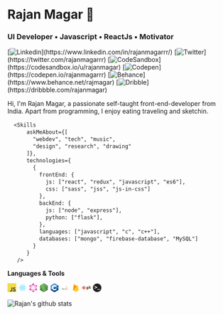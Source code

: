# Rajan Magar 👋
### UI Developer • Javascript • ReactJs • Motivator

[![Linkedin](https://img.shields.io/badge/-LinkedIn-222222?logo=Linkedin&link=(https://www.linkedin.com/in/rajanmagarrr/))](https://www.linkedin.com/in/rajanmagarrr/)
[![Twitter](https://img.shields.io/badge/-Twitter-222222?logo=Twitter&link=(https://twitter.com/rajanmagarrr))](https://twitter.com/rajanmagarrr)
[![CodeSandbox](https://img.shields.io/badge/-CodeSandbox-222222?logo=CodeSandbox&link=(https://codesandbox.io/u/rajanmagar))](https://codesandbox.io/u/rajanmagar)
[![Codepen](https://img.shields.io/badge/-Codepen-222222?logo=Codepen&link=(https://codepen.io/rajanmagarrr))](https://codepen.io/rajanmagarrr)
[![Behance](https://img.shields.io/badge/-Behance-222222?logo=Behance&link=(https://www.behance.net/rajmagar))](https://www.behance.net/rajmagar)
[![Dribble](https://img.shields.io/badge/-Dribbble-222222?logo=Dribbble&link=(https://dribbble.com/rajanmagar))](https://dribbble.com/rajanmagar)

Hi, I'm Rajan Magar, a passionate self-taught front-end-developer from India. Apart from programming, I enjoy eating traveling and sketchin.

```
  <Skills
      askMeAbout={[
        "webdev", "tech", "music",
        "design", "research", "drawing"
      ]},
      technologies={
        {
          frontEnd: {
            js: ["react", "redux", "javascript", "es6"],
            css: ["sass", "jss", "js-in-css"]
          },
          backEnd: {
            js: ["node", "express"],
            python: ["flask"],
          },
          languages: ["javascript", "c", "c++"],
          databases: ["mongo", "firebase-database", "MySQL"]
        }
      }
   />
```
**Languages & Tools**

<code><img height="20" src="https://raw.githubusercontent.com/github/explore/80688e429a7d4ef2fca1e82350fe8e3517d3494d/topics/javascript/javascript.png"></code>
<code><img height="20" src="https://raw.githubusercontent.com/github/explore/80688e429a7d4ef2fca1e82350fe8e3517d3494d/topics/react/react.png"></code>
<code><img height="20" src="https://raw.githubusercontent.com/github/explore/5c058a388828bb5fde0bcafd4bc867b5bb3f26f3/topics/graphql/graphql.png"></code>
<code><img height="20" src="https://raw.githubusercontent.com/github/explore/80688e429a7d4ef2fca1e82350fe8e3517d3494d/topics/nodejs/nodejs.png"></code>
<code><img height="20" src="https://raw.githubusercontent.com/github/explore/80688e429a7d4ef2fca1e82350fe8e3517d3494d/topics/cpp/cpp.png"></code>
<code><img height="20" src="https://raw.githubusercontent.com/github/explore/80688e429a7d4ef2fca1e82350fe8e3517d3494d/topics/mysql/mysql.png"></code>
<code><img height="20" src="https://raw.githubusercontent.com/github/explore/80688e429a7d4ef2fca1e82350fe8e3517d3494d/topics/firebase/firebase.png"></code>
<code><img height="20" src="https://raw.githubusercontent.com/github/explore/80688e429a7d4ef2fca1e82350fe8e3517d3494d/topics/git/git.png"></code>
<code><img height="20" src="https://raw.githubusercontent.com/github/explore/80688e429a7d4ef2fca1e82350fe8e3517d3494d/topics/terminal/terminal.png"></code>

![Rajan's github stats](https://github-readme-stats.vercel.app/api?username=rajanmagar&show_icons=true&hide_border=true)
